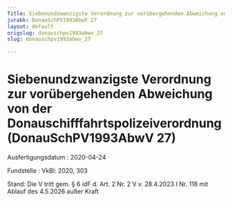 ```yaml
---
Title: Siebenundzwanzigste Verordnung zur vorübergehenden Abweichung von der Donauschifffahrtspolizeiverordnung
jurabk: DonauSchPV1993AbwV 27
layout: default
origslug: donauschpv1993abwv_27
slug: donauschpv1993abwv_27

---
```


# Siebenundzwanzigste Verordnung zur vorübergehenden Abweichung von der Donauschifffahrtspolizeiverordnung (DonauSchPV1993AbwV 27)

Ausfertigungsdatum
:   2020-04-24

Fundstelle
:   VkBl: 2020, 303

Stand: Die V tritt gem. § 6 idF d. Art. 2 Nr. 2 V v. 28.4.2023 I Nr. 118 mit Ablauf des 4.5.2026 außer Kraft
